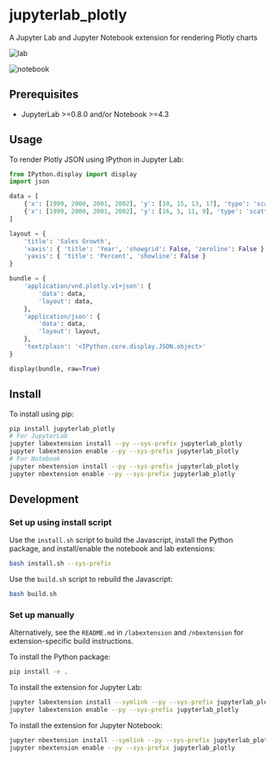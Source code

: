 # jupyterlab_plotly

A Jupyter Lab and Jupyter Notebook extension for rendering Plotly charts


![lab](http://g.recordit.co/aXTJFdgYD2.gif)

![notebook](http://g.recordit.co/AFtqwfIM9B.gif)

## Prerequisites

* JupyterLab >=0.8.0 and/or Notebook >=4.3

## Usage

To render Plotly JSON using IPython in Jupyter Lab:

```python
from IPython.display import display
import json

data = [
    {'x': [1999, 2000, 2001, 2002], 'y': [10, 15, 13, 17], 'type': 'scatter'},
    {'x': [1999, 2000, 2001, 2002], 'y': [16, 5, 11, 9], 'type': 'scatter'}
]

layout = {
    'title': 'Sales Growth',
    'xaxis': { 'title': 'Year', 'showgrid': False, 'zeroline': False },
    'yaxis': { 'title': 'Percent', 'showline': False }
}

bundle = {
    'application/vnd.plotly.v1+json': {
        'data': data,
        'layout': data,
    },
    'application/json': {
        'data': data,
        'layout': layout,
    },
    'text/plain': '<IPython.core.display.JSON.object>'
}

display(bundle, raw=True)
```

## Install

To install using pip:

```bash
pip install jupyterlab_plotly
# For JupyterLab
jupyter labextension install --py --sys-prefix jupyterlab_plotly
jupyter labextension enable --py --sys-prefix jupyterlab_plotly
# For Notebook
jupyter nbextension install --py --sys-prefix jupyterlab_plotly
jupyter nbextension enable --py --sys-prefix jupyterlab_plotly
```

## Development

### Set up using install script

Use the `install.sh` script to build the Javascript, install the Python package, and install/enable the notebook and lab extensions:

```bash
bash install.sh --sys-prefix
```

Use the `build.sh` script to rebuild the Javascript:

```bash
bash build.sh
```

### Set up manually

Alternatively, see the `README.md` in `/labextension` and `/nbextension` for extension-specific build instructions. 

To install the Python package:

```bash
pip install -e .
```

To install the extension for Jupyter Lab:

```bash
jupyter labextension install --symlink --py --sys-prefix jupyterlab_plotly
jupyter labextension enable --py --sys-prefix jupyterlab_plotly
```

To install the extension for Jupyter Notebook:

```bash
jupyter nbextension install --symlink --py --sys-prefix jupyterlab_plotly
jupyter nbextension enable --py --sys-prefix jupyterlab_plotly
```
